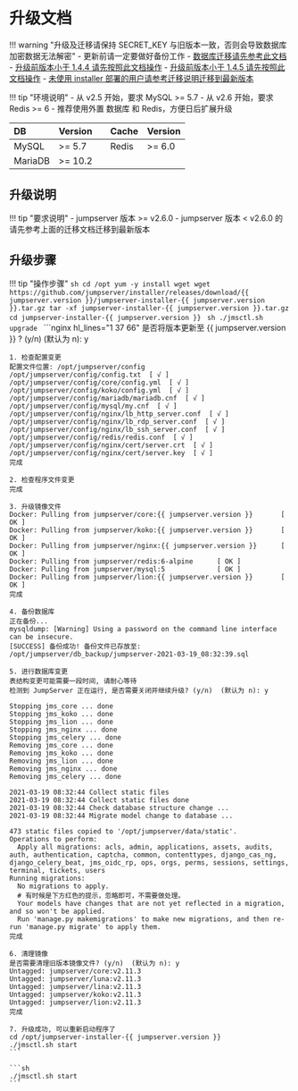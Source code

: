 # 升级文档

!!! warning "升级及迁移请保持 SECRET_KEY 与旧版本一致，否则会导致数据库加密数据无法解密"
    - 更新前请一定要做好备份工作
    - [数据库迁移请先参考此文档](mariadb-mysql.md)
    - [升级前版本小于 1.4.4 请先按照此文档操作](1.0.0-1.4.3.md)
    - [升级前版本小于 1.4.5 请先按照此文档操作](1.4.4.md)
    - [未使用 installer 部署的用户请参考迁移说明迁移到最新版本](../migration.md)

!!! tip "环境说明"
    - 从 v2.5 开始，要求 MySQL >= 5.7
    - 从 v2.6 开始，要求 Redis >= 6
    - 推荐使用外置 数据库 和 Redis，方便日后扩展升级

| DB      | Version |    | Cache | Version |
| :------ | :------ | :- | :---- | :------ |
| MySQL   | >= 5.7  |    | Redis | >= 6.0  |
| MariaDB | >= 10.2 |    |       |         |


## 升级说明

!!! tip "要求说明"
    - jumpserver 版本 >= v2.6.0
    - jumpserver 版本 <  v2.6.0 的请先参考上面的迁移文档迁移到最新版本

## 升级步骤

!!! tip "操作步骤"
    ```sh
    cd /opt
    yum -y install wget
    wget https://github.com/jumpserver/installer/releases/download/{{ jumpserver.version }}/jumpserver-installer-{{ jumpserver.version }}.tar.gz
    tar -xf jumpserver-installer-{{ jumpserver.version }}.tar.gz
    cd jumpserver-installer-{{ jumpserver.version }}
    ```
    ```sh
    ./jmsctl.sh upgrade
    ```
    ```nginx hl_lines="1 37 66"
    是否将版本更新至 {{ jumpserver.version }} ? (y/n)  (默认为 n): y

    1. 检查配置变更
    配置文件位置: /opt/jumpserver/config
    /opt/jumpserver/config/config.txt  [ √ ]
    /opt/jumpserver/config/core/config.yml  [ √ ]
    /opt/jumpserver/config/koko/config.yml  [ √ ]
    /opt/jumpserver/config/mariadb/mariadb.cnf  [ √ ]
    /opt/jumpserver/config/mysql/my.cnf  [ √ ]
    /opt/jumpserver/config/nginx/lb_http_server.conf  [ √ ]
    /opt/jumpserver/config/nginx/lb_rdp_server.conf  [ √ ]
    /opt/jumpserver/config/nginx/lb_ssh_server.conf  [ √ ]
    /opt/jumpserver/config/redis/redis.conf  [ √ ]
    /opt/jumpserver/config/nginx/cert/server.crt  [ √ ]
    /opt/jumpserver/config/nginx/cert/server.key  [ √ ]
    完成

    2. 检查程序文件变更
    完成

    3. 升级镜像文件
    Docker: Pulling from jumpserver/core:{{ jumpserver.version }} 	    [ OK ]
    Docker: Pulling from jumpserver/koko:{{ jumpserver.version }} 	    [ OK ]
    Docker: Pulling from jumpserver/nginx:{{ jumpserver.version }} 	    [ OK ]
    Docker: Pulling from jumpserver/redis:6-alpine      [ OK ]
    Docker: Pulling from jumpserver/mysql:5 	        [ OK ]
    Docker: Pulling from jumpserver/lion:{{ jumpserver.version }} 	    [ OK ]
    完成

    4. 备份数据库
    正在备份...
    mysqldump: [Warning] Using a password on the command line interface can be insecure.
    [SUCCESS] 备份成功! 备份文件已存放至: /opt/jumpserver/db_backup/jumpserver-2021-03-19_08:32:39.sql

    5. 进行数据库变更
    表结构变更可能需要一段时间, 请耐心等待
    检测到 JumpServer 正在运行, 是否需要关闭并继续升级? (y/n)  (默认为 n): y

    Stopping jms_core ... done
    Stopping jms_koko ... done
    Stopping jms_lion ... done
    Stopping jms_nginx ... done
    Stopping jms_celery ... done
    Removing jms_core ... done
    Removing jms_koko ... done
    Removing jms_lion ... done
    Removing jms_nginx ... done
    Removing jms_celery ... done

    2021-03-19 08:32:44 Collect static files
    2021-03-19 08:32:44 Collect static files done
    2021-03-19 08:32:44 Check database structure change ...
    2021-03-19 08:32:44 Migrate model change to database ...

    473 static files copied to '/opt/jumpserver/data/static'.
    Operations to perform:
      Apply all migrations: acls, admin, applications, assets, audits, auth, authentication, captcha, common, contenttypes, django_cas_ng, django_celery_beat, jms_oidc_rp, ops, orgs, perms, sessions, settings, terminal, tickets, users
    Running migrations:
      No migrations to apply.
      # 有时候是下方红色的提示，忽略即可，不需要做处理。
      Your models have changes that are not yet reflected in a migration, and so won't be applied.
      Run 'manage.py makemigrations' to make new migrations, and then re-run 'manage.py migrate' to apply them.
    完成

    6. 清理镜像
    是否需要清理旧版本镜像文件? (y/n)  (默认为 n): y
    Untagged: jumpserver/core:v2.11.3
    Untagged: jumpserver/luna:v2.11.3
    Untagged: jumpserver/lina:v2.11.3
    Untagged: jumpserver/koko:v2.11.3
    Untagged: jumpserver/lion:v2.11.3
    完成

    7. 升级成功, 可以重新启动程序了
    cd /opt/jumpserver-installer-{{ jumpserver.version }}
    ./jmsctl.sh start
    ```

    ```sh
    ./jmsctl.sh start
    ```
